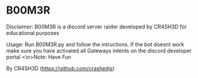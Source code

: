 # B00M3R
Disclaimer: B00M3R is a discord server raider developed by CR4SH3D for educational purposes

Usage: Run B00M3R.py and follow the intructions. If the bot doesnt work make sure you have activated all Gateways intents on the discord developer portal
<\n>Note: Have Fun 


By CR4SH3D (https://github.com/crashedjs)
